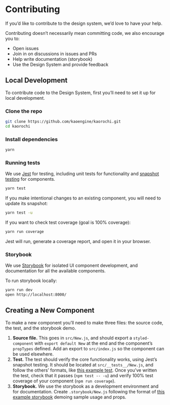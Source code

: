# Contributing

If you’d like to contribute to the design system, we’d love to have your help.

Contributing doesn’t necessarily mean committing code, we also encourage you to:

- Open issues
- Join in on discussions in issues and PRs
- Help write documentation (storybook)
- Use the Design System and provide feedback

## Local Development

To contribute code to the Design System, first you’ll need to set it up for local development.

### Clone the repo

```sh
git clone https://github.com/kaoengine/kaorochi.git
cd kaorochi
```

### Install dependencies

```sh
yarn
```

### Running tests

We use [Jest][jest] for testing, including unit tests for functionality and [snapshot testing][snapshots] for components.

```sh
yarn test
```

If you make intentional changes to an existing component, you will need to update its snapshot:

```sh
yarn test -u
```

If you want to check test coverage (goal is 100% coverage):

```sh
yarn run coverage
```

Jest will run, generate a coverage report, and open it in your browser.

### Storybook

We use [Storybook][storybook] for isolated UI component development, and
documentation for all the available components.

To run storybook locally:

```sh
yarn run dev
open http://localhost:8000/
```

## Creating a New Component

To make a new component you’ll need to make three files: the source code,
the test, and the storybook demo.

1. **Source file.** This goes in `src/New.js`, and should export a
   `styled-component` with `export default New` at the end and the component’s
   `propTypes` defined. Add an export to `src/index.js` so the component can be
   used elsewhere.
2. **Test.** The test should verify the core functionality works, using
   Jest’s snapshot testing. It should be located at `src/__tests__/New.js`,
   and follow the others’ formats, like [this example test][example_test].
   Once you’ve written the test, check that it passes (`npm test -- -u`) and
   verify 100% test coverage of your component (`npm run coverage`).
3. **Storybook.** We use the storybook as a development environment and for
   documentation. Create `.storybook/New.js` following the format of
   [this example storybook][example_storybook] demoing sample usage and props.

[jest]: https://facebook.github.io/jest/
[snapshots]: https://facebook.github.io/jest/docs/en/snapshot-testing.html#content
[storybook]: https://storybook.js.org
[example_test]: ../src/__tests__/Badge.js
[example_storybook]: ../.storybook/Badge.js
